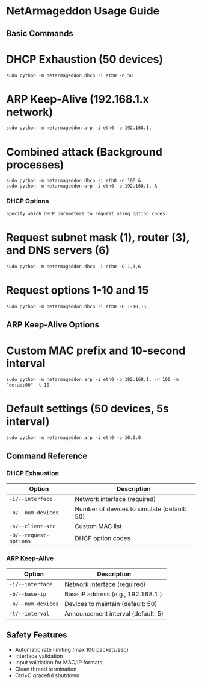 # NetArmageddon Usage Guide

## Basic Commands

# DHCP Exhaustion (50 devices)
```
sudo python -m netarmageddon dhcp -i eth0 -n 50
```

# ARP Keep-Alive (192.168.1.x network)
```
sudo python -m netarmageddon arp -i eth0 -b 192.168.1.
```

# Combined attack (Background processes)
```
sudo python -m netarmageddon dhcp -i eth0 -n 100 &
sudo python -m netarmageddon arp -i eth0 -b 192.168.1. &
```
### DHCP Options
```
Specify which DHCP parameters to request using option codes:
```
# Request subnet mask (1), router (3), and DNS servers (6)
```
sudo python -m netarmageddon dhcp -i eth0 -O 1,3,6
```

# Request options 1-10 and 15
```
sudo python -m netarmageddon dhcp -i eth0 -O 1-10,15
```
## ARP Keep-Alive Options
# Custom MAC prefix and 10-second interval
```
sudo python -m netarmageddon arp -i eth0 -b 192.168.1. -n 100 -m "de:ad:00" -t 10
```

# Default settings (50 devices, 5s interval)
```
sudo python -m netarmageddon arp -i eth0 -b 10.0.0.
```

## Command Reference

### DHCP Exhaustion
| Option | Description |
|--------|-------------|
| `-i/--interface` | Network interface (required) |
| `-n/--num-devices` | Number of devices to simulate (default: 50) |
| `-s/--client-src` | Custom MAC list |
| `-O/--request-options` | DHCP option codes |

### ARP Keep-Alive
| Option | Description |
|--------|-------------|
| `-i/--interface` | Network interface (required) |
| `-b/--base-ip` | Base IP address (e.g., 192.168.1.) |
| `-n/--num-devices` | Devices to maintain (default: 50) |
| `-t/--interval` | Announcement interval (default: 5) |

## Safety Features
- Automatic rate limiting (max 100 packets/sec)
- Interface validation
- Input validation for MAC/IP formats
- Clean thread termination
- Ctrl+C graceful shutdown
